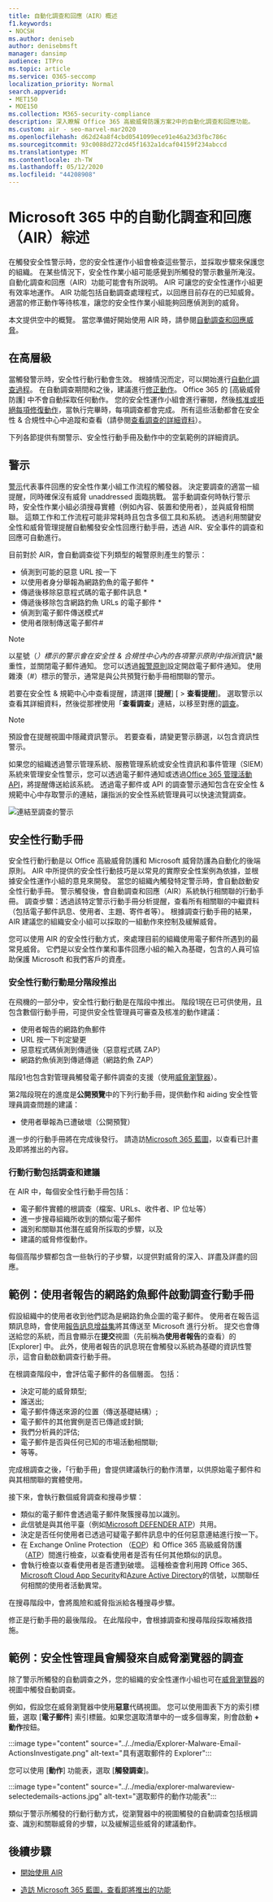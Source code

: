 ```yaml
---
title: 自動化調查和回應（AIR）概述
f1.keywords:
- NOCSH
ms.author: deniseb
author: denisebmsft
manager: dansimp
audience: ITPro
ms.topic: article
ms.service: O365-seccomp
localization_priority: Normal
search.appverid:
- MET150
- MOE150
ms.collection: M365-security-compliance
description: 深入瞭解 Office 365 高級威脅防護方案2中的自動化調查和回應功能。
ms.custom: air - seo-marvel-mar2020
ms.openlocfilehash: d62d24a8f4cbd0541099ece91e46a23d3fbc786c
ms.sourcegitcommit: 93c0088d272cd45f1632a1dcaf04159f234abccd
ms.translationtype: MT
ms.contentlocale: zh-TW
ms.lasthandoff: 05/12/2020
ms.locfileid: "44208908"
---
```

# <a name="an-overview-of-automated-investigation-and-response-air-in-microsoft-365"></a>Microsoft 365 中的自動化調查和回應（AIR）綜述

在觸發安全性警示時，您的安全性運作小組會檢查這些警示，並採取步驟來保護您的組織。 在某些情況下，安全性作業小組可能感覺到所觸發的警示數量所淹沒。 自動化調查和回應（AIR）功能可能會有所説明。 AIR 可讓您的安全性運作小組更有效率地運作。 AIR 功能包括自動調查處理程式，以回應目前存在的已知威脅。 適當的修正動作等待核准，讓您的安全性作業小組能夠回應偵測到的威脅。 

本文提供空中的概覽。 當您準備好開始使用 AIR 時，請參閱[自動調查和回應威脅](office-365-air.md)。

## <a name="at-a-high-level"></a>在高層級

當觸發警示時，安全性行動行動會生效。 根據情況而定，可以開始進行[自動化調查過程](https://docs.microsoft.com/microsoft-365/security/office-365-security/office-365-air)。 在自動調查期間和之後，建議進行[修正動作](air-remediation-actions.md)。 Office 365 的 [高級威脅防護] 中不會自動採取任何動作。 您的安全性運作小組會進行審閱，然後[核准或拒絕每項修復動作](air-review-approve-pending-completed-actions.md)，當執行完畢時，每項調查都會完成。 所有這些活動都會在安全性 & 合規性中心中追蹤和查看（請參閱[查看調查的詳細資料](air-view-investigation-results.md#view-details-of-an-investigation)）。

下列各節提供有關警示、安全性行動手冊及動作中的空氣範例的詳細資訊。

## <a name="alerts"></a>警示

[警示](../../compliance/alert-policies.md#viewing-alerts)代表事件回應的安全性作業小組工作流程的觸發器。 決定要調查的適當一組提醒，同時確保沒有威脅 unaddressed 面臨挑戰。 當手動調查何時執行警示時，安全性作業小組必須搜尋實體（例如內容、裝置和使用者），並與威脅相關聯。 這類工作和工作流程可能非常耗時且包含多個工具和系統。 透過利用關鍵安全性和威脅管理提醒自動觸發安全性回應行動手冊，透過 AIR、安全事件的調查和回應可自動進行。 

目前對於 AIR，會自動調查從下列類型的報警原則產生的警示：  

- 偵測到可能的惡意 URL 按一下
- 以使用者身分舉報為網路釣魚的電子郵件 *
- 傳遞後移除惡意程式碼的電子郵件訊息 *
- 傳遞後移除包含網路釣魚 URLs 的電子郵件 *
- 偵測到電子郵件傳送模式#
- 使用者限制傳送電子郵件#

> [!NOTE]
> 以星號（*）標示的警示會在安全性 & 合規性中心內的各項警示原則中指派*資訊*嚴重性，並關閉電子郵件通知。 您可以透過[報警原則](../../compliance/alert-policies.md#alert-policy-settings)設定開啟電子郵件通知。 使用雜湊（#）標示的警示，通常是與公共預覽行動手冊相關聯的警示。

若要在安全性 & 規範中心中查看提醒，請選擇 [**提醒**] [  >  **查看提醒**]。 選取警示以查看其詳細資料，然後從那裡使用「**查看調查**」連結，以移至對應的[調查](air-view-investigation-results.md#investigation-graph)。  

> [!NOTE]
> 預設會在提醒視圖中隱藏資訊警示。 若要查看，請變更警示篩選，以包含資訊性警示。

如果您的組織透過警示管理系統、服務管理系統或安全性資訊和事件管理（SIEM）系統來管理安全性警示，您可以透過電子郵件通知或透過[Office 365 管理活動 API](https://docs.microsoft.com/office/office-365-management-api/office-365-management-activity-api-reference)，將提醒傳送給該系統。 透過電子郵件或 API 的調查警示通知包含在安全性 & 規範中心中存取警示的連結，讓指派的安全性系統管理員可以快速流覽調查。

![連結至調查的警示](../../media/air-alerts-page-details.png) 

## <a name="security-playbooks"></a>安全性行動手冊

安全性行動行動是以 Office 高級威脅防護和 Microsoft 威脅防護為自動化的後端原則。 AIR 中所提供的安全性行動技巧是以常見的實際安全性案例為依據，並根據安全性運作小組的意見來開發。 當您的組織內觸發特定警示時，會自動啟動安全性行動手冊。 警示觸發後，會自動調查和回應（AIR）系統執行相關聯的行動手冊。 調查步驟：透過該特定警示行動手冊分析提醒，查看所有相關聯的中繼資料（包括電子郵件訊息、使用者、主題、寄件者等）。 根據調查行動手冊的結果，AIR 建議您的組織安全小組可以採取的一組動作來控制及緩解威脅。 

您可以使用 AIR 的安全性行動方式，來處理目前的組織使用電子郵件所遇到的最常見威脅。 它們是以安全性作業和事件回應小組的輸入為基礎，包含的人員可協助保護 Microsoft 和我們客戶的資產。

### <a name="security-playbooks-are-rolling-out-in-phases"></a>安全性行動行動是分階段推出

在飛機的一部分中，安全性行動行動是在階段中推出。 階段1現在已可供使用，且包含數個行動手冊，可提供安全性管理員可審查及核准的動作建議：

- 使用者報告的網路釣魚郵件
- URL 按一下判定變更
- 惡意程式碼偵測到傳遞後（惡意程式碼 ZAP）
- 網路釣魚偵測到傳遞傳遞（網路釣魚 ZAP）

階段1也包含對管理員觸發電子郵件調查的支援（使用[威脅瀏覽器](threat-explorer.md)）。

第2階段現在的進度是**公開預覽**中的下列行動手冊，提供動作和 aiding 安全性管理員調查問題的建議：

- 使用者舉報為已遭破壞（公開預覽）

進一步的行動手冊將在完成後發行。 請造訪[Microsoft 365 藍圖](https://www.microsoft.com/microsoft-365/roadmap)，以查看已計畫及即將推出的內容。

### <a name="playbooks-include-investigation-and-recommendations"></a>行動行動包括調查和建議

在 AIR 中，每個安全性行動手冊包括： 

- 電子郵件實體的根調查（檔案、URLs、收件者、IP 位址等）
- 進一步搜尋組織所收到的類似電子郵件 
- 識別和關聯其他潛在威脅所採取的步驟，以及 
- 建議的威脅修復動作。

每個高階步驟都包含一些執行的子步驟，以提供對威脅的深入、詳盡及詳盡的回應。

## <a name="example-a-user-reported-phish-message-launches-an-investigation-playbook"></a>範例：使用者報告的網路釣魚郵件啟動調查行動手冊

假設組織中的使用者收到他們認為是網路釣魚企圖的電子郵件。 使用者在報告這類訊息時，會使用[報告訊息增益集](enable-the-report-message-add-in.md)將其傳送至 Microsoft 進行分析。 提交也會傳送給您的系統，而且會顯示在**提交**視圖（先前稱為**使用者報告**的查看）的 [Explorer] 中。 此外，使用者報告的訊息現在會觸發以系統為基礎的資訊性警示，這會自動啟動調查行動手冊。

在根調查階段中，會評估電子郵件的各個層面。 包括：

- 決定可能的威脅類型;
- 誰送出;
- 電子郵件傳送來源的位置（傳送基礎結構）;
- 電子郵件的其他實例是否已傳遞或封鎖;
- 我們分析員的評估;
- 電子郵件是否與任何已知的市場活動相關聯;
- 等等。

完成根調查之後，「行動手冊」會提供建議執行的動作清單，以供原始電子郵件和與其相關聯的實體使用。
  
接下來，會執行數個威脅調查和搜尋步驟：

- 類似的電子郵件會透過電子郵件聚簇搜尋加以識別。
- 此信號是與其他平臺（例如[Microsoft DEFENDER ATP](https://docs.microsoft.com/windows/security/threat-protection/microsoft-defender-atp/microsoft-defender-advanced-threat-protection)）共用。
- 決定是否任何使用者已透過可疑電子郵件訊息中的任何惡意連結進行按一下。
- 在 Exchange Online Protection （[EOP](exchange-online-protection-overview.md)）和 Office 365 高級威脅防護（[ATP](office-365-atp.md)）間進行檢查，以查看使用者是否有任何其他類似的訊息。
- 會執行檢查以查看使用者是否遭到破壞。 這種檢查會利用跨 Office 365、 [Microsoft Cloud App Security](https://docs.microsoft.com/cloud-app-security)和[Azure Active Directory](https://docs.microsoft.com/azure/active-directory)的信號，以關聯任何相關的使用者活動異常。

在搜尋階段中，會將風險和威脅指派給各種搜尋步驟。 

修正是行動手冊的最後階段。 在此階段中，會根據調查和搜尋階段採取補救措施。 

## <a name="example-a-security-administrator-triggers-an-investigation-from-threat-explorer"></a>範例：安全性管理員會觸發來自威脅瀏覽器的調查

除了警示所觸發的自動調查之外，您的組織的安全性運作小組也可在[威脅瀏覽器](threat-explorer.md)的視圖中觸發自動調查。

例如，假設您在威脅瀏覽器中使用**惡意**代碼視圖。 您可以使用圖表下方的索引標籤，選取 [**電子郵件**] 索引標籤。如果您選取清單中的一或多個專案，則會啟動 **+ 動作**按鈕。 

:::image type="content" source="../../media/Explorer-Malware-Email-ActionsInvestigate.png" alt-text="具有選取郵件的 Explorer":::

您可以使用 [**動作**] 功能表，選取 [**觸發調查**]。

:::image type="content" source="../../media/explorer-malwareview-selectedemails-actions.jpg" alt-text="選取郵件的動作功能表":::

類似于警示所觸發的行動行動方式，從瀏覽器中的視圖觸發的自動調查包括根調查、識別和關聯威脅的步驟，以及緩解這些威脅的建議動作。

## <a name="next-steps"></a>後續步驟

- [開始使用 AIR](office-365-air.md)

- [造訪 Microsoft 365 藍圖，查看即將推出的功能](https://www.microsoft.com/microsoft-365/roadmap?filters=)

